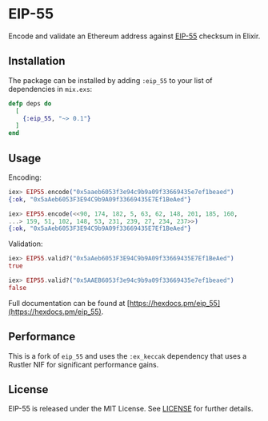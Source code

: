 # EIP-55

Encode and validate an Ethereum address against [EIP-55](https://github.com/ethereum/EIPs/blob/master/EIPS/eip-55.md) checksum in Elixir.

## Installation

The package can be installed by adding `:eip_55` to your list of dependencies in `mix.exs`:

```elixir
defp deps do
  [
    {:eip_55, "~> 0.1"}
  ]
end
```

## Usage

Encoding:

```elixir
iex> EIP55.encode("0x5aaeb6053f3e94c9b9a09f33669435e7ef1beaed")
{:ok, "0x5aAeb6053F3E94C9b9A09f33669435E7Ef1BeAed"}

iex> EIP55.encode(<<90, 174, 182, 5, 63, 62, 148, 201, 185, 160,
...> 159, 51, 102, 148, 53, 231, 239, 27, 234, 237>>)
{:ok, "0x5aAeb6053F3E94C9b9A09f33669435E7Ef1BeAed"}
```

Validation:

```elixir
iex> EIP55.valid?("0x5aAeb6053F3E94C9b9A09f33669435E7Ef1BeAed")
true

iex> EIP55.valid?("0x5AAEB6053f3e94c9b9a09f33669435e7ef1beaed")
false
```

Full documentation can be found at [https://hexdocs.pm/eip_55](https://hexdocs.pm/eip_55).

## Performance

This is a fork of `eip_55` and uses the `:ex_keccak` dependency that uses a Rustler NIF for significant performance gains.

## License

EIP-55 is released under the MIT License. See [LICENSE](./LICENSE) for further details.
